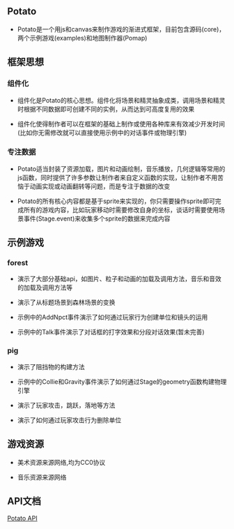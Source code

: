 ## Potato

   * Potato是一个用js和canvas来制作游戏的渐进式框架，目前包含源码(core)，两个示例游戏(examples)和地图制作器(Pomap)

## 框架思想

   ### 组件化

   * 组件化是Potato的核心思想。组件化将场景和精灵抽象成类，调用场景和精灵时根据不同数据即可创建不同的实例，从而达到可高度复用的效果

   * 组件化使得制作者可以在框架的基础上制作或使用各种库来有效减少开发时间(比如你无需修改就可以直接使用示例中的对话事件或物理引擎)

   ### 专注数据

   * Potato适当封装了资源加载，图片和动画绘制，音乐播放，几何逻辑等常用的js函数，同时提供了许多参数让制作者来自定义函数的实现，让制作者不用苦恼于动画实现或动画翻转等问题，而是专注于数据的改变

   * Potato的所有核心内容都是基于sprite来实现的，你只需要操作sprite即可完成所有的游戏内容，比如玩家移动时需要修改自身的坐标，谈话时需要使用场景事件(Stage.event)来收集多个sprite的数据来完成内容

## 示例游戏

   ### forest

   * 演示了大部分基础api，如图片、粒子和动画的加载及调用方法，音乐和音效的加载及调用方法等

   * 演示了从标题场景到森林场景的变换

   * 示例中的AddNpct事件演示了如何通过玩家行为创建单位和镜头的运用

   * 示例中的Talk事件演示了对话框的打字效果和分段对话效果(暂未完善)

   ### pig

   * 演示了阻挡物的构建方法

   * 示例中的Collie和Gravity事件演示了如何通过Stage的geometry函数构建物理引擎

   * 演示了玩家攻击，跳跃，落地等方法

   * 演示了如何通过玩家攻击行为删除单位

## 游戏资源

   * 美术资源来源网络,均为CC0协议

   * 音乐资源来源网络

## API文档

   [Potato API](https://www.yuque.com/books/share/662514e0-513d-44b6-9f95-343b279351b8?#)
